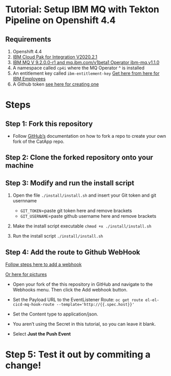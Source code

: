 # Tutorial: Setup IBM MQ with Tekton Pipeline on Openshift 4.4

## Requirements

1. Openshift 4.4
2. [IBM Cloud Pak for Integration V2020.2.1](https://www-01.ibm.com/common/ssi/cgi-bin/ssialias?infotype=AN&subtype=CA&htmlfid=897/ENUS220-168&appname=USN)
3. [IBM MQ V 9.2.0.0-r1 and mq.ibm.com/v1beta1 Operator ibm-mq.v1.1.0](https://www.ibm.com/support/knowledgecenter/SSFKSJ_9.2.0/com.ibm.mq.ctr.doc/ctr_api_v1beta1_QueueManager.htm)
4. A namespace called `cp4i` where the MQ Operator ^ is installed
5. An entitlement key called `ibm-entitlement-key` [Get here from here for IBM Employees](https://myibm.ibm.com/products-services/containerlibrary)
6. A Github token [see here for creating one](https://docs.github.com/en/github/authenticating-to-github/creating-a-personal-access-token)


# Steps

## Step 1: Fork this repository 
- Follow [GitHub’s](https://docs.github.com/en/github/getting-started-with-github/fork-a-repo_) documentation on how to fork a repo to create your own fork of the CatApp repo.
## Step 2: Clone the forked repository onto your machine
## Step 3: Modify and run the install script 
1. Open the file `./install/install.sh` and insert your Git token and git usernname


    - `GIT_TOKEN`=paste git token here and remove brackets
    - `GIT_USERNAME`=paste github username here and remove brackets

2. Make the install script executable `chmod +x ./install/install.sh`
3. Run the install script `./install/install.sh`

## Step 4: Add the route to Github WebHook

[Follow steps here to add a webhook](https://docs.github.com/en/developers/webhooks-and-events/creating-webhooks#payload-url)

[Or here for pictures](https://developer.ibm.com/tutorials/tekton-triggers-101/)

- Open your fork of the this repository in GitHub and navigate to the Webhooks menu. Then click the Add webhook button.

- Set the Payload URL to the EventListener Route: `oc get route el-el-cicd-mq-hook-route --template='http://{{.spec.host}}'`
- Set the Content type to application/json.
- You aren’t using the Secret in this tutorial, so you can leave it blank.
- Select **Just the Push Event**

# Step 5: Test it out by commiting a change!